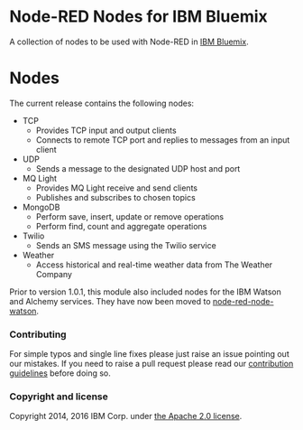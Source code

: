 Node-RED Nodes for IBM Bluemix
==============================

A collection of nodes to be used with Node-RED in [IBM Bluemix](http://bluemix.net/).

# Nodes

The current release contains the following nodes:

- TCP
    - Provides TCP input and output clients
    - Connects to remote TCP port and replies to messages from an input client
- UDP
    - Sends a message to the designated UDP host and port
- MQ Light
    - Provides MQ Light receive and send clients
    - Publishes and subscribes to chosen topics
- MongoDB
    - Perform save, insert, update or remove operations
    - Perform find, count and aggregate operations
- Twilio
    - Sends an SMS message using the Twilio service
- Weather
    - Access historical and real-time weather data from The Weather Company

Prior to version 1.0.1, this module also included nodes for the IBM Watson and Alchemy
services. They have now been moved to [node-red-node-watson](http://flows.nodered.org/node/node-red-node-watson).

### Contributing

For simple typos and single line fixes please just raise an issue pointing out
our mistakes. If you need to raise a pull request please read our
[contribution guidelines](https://github.com/node-red/node-red/blob/master/CONTRIBUTING.md)
before doing so.

### Copyright and license

Copyright 2014, 2016 IBM Corp. under [the Apache 2.0 license](LICENSE).
